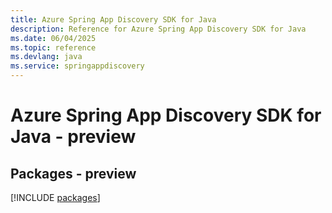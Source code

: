```yaml
---
title: Azure Spring App Discovery SDK for Java
description: Reference for Azure Spring App Discovery SDK for Java
ms.date: 06/04/2025
ms.topic: reference
ms.devlang: java
ms.service: springappdiscovery
---
```

# Azure Spring App Discovery SDK for Java - preview
## Packages - preview
[!INCLUDE [packages](spring-app-discovery-index.md)]